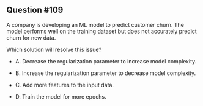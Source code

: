 ## Question #109

 A company is developing an ML model to predict customer churn. The model performs well on the training dataset but does not accurately predict churn for new data.

Which solution will resolve this issue?

- A. Decrease the regularization parameter to increase model complexity.

- B. Increase the regularization parameter to decrease model complexity.

- C. Add more features to the input data.

- D. Train the model for more epochs.